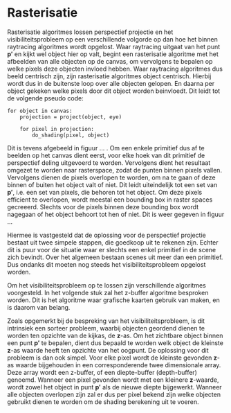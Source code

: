 # Rasterisatie

Rasterisatie algoritmes lossen perspectief projectie en het 
visibiliteitsprobleem op een verschillende volgorde op dan hoe het binnen 
raytracing algoritmes wordt opgelost. Waar raytracing uitgaat van het punt 
$\mathbf{p'}$ en kijkt wel object hier op valt, begint een rasterisatie 
algoritme met het afbeelden van alle objecten op de canvas, om vervolgens te 
bepalen op welke pixels deze objecten invloed hebben. Waar raytracing algoritmes
dus beeld centrisch zijn, zijn rasterisatie algoritmes object centrisch. 
Hierbij wordt dus in de buitenste loop over alle objecten gelopen. En daarna
per object gekeken welke pixels door dit object worden beinvloedt. 
Dit leidt tot de volgende pseudo code:  

```
for object in canvas:
    projection = project(object, eye)
    
    for pixel in projection:
        do_shading(pixel, object)
```

Dit is tevens afgebeeld in figuur ... . 
Om een enkele primitief dus af te beelden op het canvas dient eerst, voor elke
hoek van dit primitief de perspectief deling uitgevoerd te worden. 
Vervolgens dient het resultaat omgezet te worden naar rasterspace, zodat de 
punten binnen pixels vallen. Vervolgens dienen de pixels overlopen te worden, om
na te gaan of deze binnen of buiten het object valt of niet. 
Dit leidt uiteindelijk tot een set van $\mathbf{p'}$, i.e. een set van pixels, 
die behoren tot het object. Om deze pixels efficient te overlopen, wordt meestal
een bounding box in raster spaces gecreeerd. Slechts voor de pixels binnen deze 
bounding box wordt nagegaan of het object behoort tot hen of niet. 
Dit is weer gegeven in figuur ...  

Hiermee is vastgesteld dat de oplossing voor de perspectief projectie bestaat
uit twee simpele stappen, die goedkoop uit te rekenen zijn. Echter dit is puur
voor de situatie waar er slechts een enkel primitief in de scene zich bevindt.
Over het algemeen bestaan scenes uit meer dan een primitief. Dus ondanks dit
moeten nog steeds het visibiliteitsprobleem opgelost worden.  

Om het visibiliteitsprobleem op te lossen zijn verschillende algoritmes 
voorgesteld. In het volgende stuk zal het z-buffer algoritme besproken worden.
Dit is het algoritme waar grafische kaarten gebruik van maken, en is daarom 
van belang.  

Zoals opgemerkt bij de bespreking van het visibiliteitsprobleem, is dit 
intrinsiek een sorteer probleem, waarbij objecten geordend dienen te worden
ten opzichte van de kijkas, de $\mathbf{z}$-as. Om het zichtbare object binnen
een punt $\mathbf{p'}$ te bepalen, dient dus bepaald te worden welk object
de kleinste $\mathbf{z}$-as waarde heeft ten opzichte van het oogpunt.
De oplossing voor dit probleem is dan ook simpel. Voor elke pixel wordt de 
kleinste gevonden $\mathbf{z}$-as waarde bijgehouden in een corresponderende 
twee dimensionale array. Deze array wordt een z-buffer, of een diepte-buffer
(depth-buffer) genoemd.
Wanneer een pixel gevonden wordt met een kleinere $\mathbf{z}$-waarde, wordt
zowel het object in punt $\mathbf{p'}$ als de nieuwe diepte bijgewerkt.
Wanneer alle objecten overlopen zijn zal er dus per pixel bekend zijn welke
objecten gebruikt dienen te worden om de shading berekening uit te voeren.  

